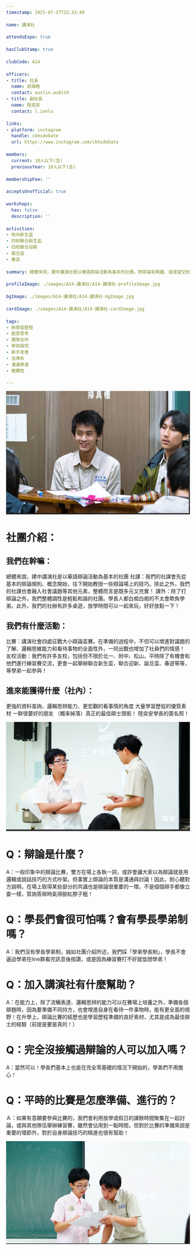 ```yaml
---
timestamp: 2025-07-27T22:33:49

name: 講演社

attendsExpo: true

hasClubStamp: true

clubCode: A14

officers:
- title: 社長
  name: 武煒皓
  contact: austin.wu0119
- title: 副社長
  name: 陸奕安
  contact: l.ianlu

links:
- platform: instagram
  handle: ckhsdebate
  url: https://www.instagram.com/ckhsdebate

members:
  current: 10人以下(含)
  previousYear: 10人以下(含)

membershipFee: ''

acceptsUnofficial: true

workshops:
  has: false
  description: ''

activities:
- 校內新生盃
- 四校聯合新生盃
- 四校聯合迎新
- 誕旦盃
- 春遊

summary: 總體來說，建中講演社是以華語辯論活動為基本的社團。對辯論有興趣、或渴望交到好朋友的學弟加建講！！！！

profileImage: ./images/A14-講演社/A14-講演社-profileImage.jpg

bgImage: ./images/A14-講演社/A14-講演社-bgImage.jpg

cardImage: ./images/A14-講演社/A14-講演社-cardImage.jpg

tags:
- 刷學習歷程
- 創意思考
- 團隊合作
- 學術探究
- 新手友善
- 法律系
- 溝通表達
- 競賽性

---
```


![圖片說明1](./images/A14-講演社/A14-講演社-content-0.jpg) 
# 社團介紹：
## 我們在幹嘛：
總體來說，建中講演社是以華語辯論活動為基本的社團
社課：我們的社課會先從基本的辯論規則、概念開始，往下開始教授一些辯論場上的技巧。除此之外，我們的社課也會融入社會議題等其他元素，整體而言是既多元又充實！
課外：除了打辯論之外，我們整體調性是輕鬆和諧的社團。學長人都白痴白痴的不太會欺負學弟。此外，我們的社辦有許多桌遊，放學時間可以一起來玩，好好放鬆一下！
## 我們有什麼活動：
比賽：講演社會四處征戰大小辯論盃賽。在準備的過程中，不但可以增進對議題的了解、邏輯思維能力和看待事物的全面性外，一同出戰也增加了社員們的情感！
友校活動：我們有許多友校，包括但不限於北一、附中、松山，平時除了有機會和他們進行練習賽交流，更會一起舉辦聯合新生盃，聯合迎新、誕旦盃、春遊等等，等學弟一起參與！
## 進來能獲得什麼（社內）：
更強的資料查詢、邏輯思辨能力、更宏觀的看事情的角度
大量學習歷程的優質素材
一群很要好的朋友
（概率掉落）真正的最佳辯士頭銜！
陸奕安學長的簽名照！


![圖片說明2](./images/A14-講演社/A14-講演社-content-1.jpg)
# Q：辯論是什麼？
A：一般印象中的辯論比賽，雙方在場上各執一詞，或許會讓大家以為辯論就是用邏輯或說話技巧的方式吵架。但事實上辯論的本質是溝通與討論！因此，耐心聽對方說明，在場上取得某些部分的共識也是辯論很重要的一環，不是個個辯手都像立委一樣，質詢答辯時氣得臉紅脖子粗！

# Q：學長們會很可怕嗎？會有學長學弟制嗎？
A：我們沒有學長學弟制，誠如社團介紹所述，我們採「學弟學長制」，學長不會逼迫學弟在line群看完訊息後按讚，或是因為練習賽打不好就低閉學弟！

# Q：加入講演社有什麼幫助？
A：在能力上，除了流暢表達、邏輯思辨的能力可以在賽場上培養之外，準備各個辯題時，因為要準備不同持方，也會增進自身在看待一件事物時，能有更全面的視野！在升學上，辯論比賽的經歷也是學習歷程準備的良好素材，尤其是成為最佳辯士的經驗（前提是要是真的！）

# Q：完全沒接觸過辯論的人可以加入嗎？
A：當然可以！學長們基本上也是在完全零基礎的情況下開始的，學弟們不用擔心！

# Q：平時的比賽是怎麼準備、進行的？
Ａ：如果有意願要參與比賽的，我們會利用放學或假日的課餘時間聚集在一起討論，或與其他隊伍舉辦練習賽，雖然會佔用到一點時間，但對於比賽的準備來說是重要的環節外，對於自身辯論技巧的精進也很有幫助！

![圖片說明3](  ./images/A14-講演社/A14-講演社-content-2.jpg)

